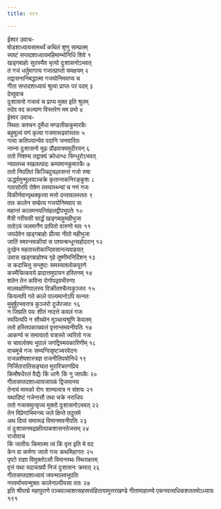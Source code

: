 ```yaml
---
title: १९१

---
```

ईश्वर उवाच-  
षोडशाध्यायसामर्थ्यं कथितं शृणु साम्प्रतम्  
स्पष्टं सप्तदशाध्यायमहिमाम्भोनिधिं शिवे १  
खड्गबाहोः सुतस्यैव भृत्यो दुःशासनोऽभवत्  
तं गजं धर्तुमागत्य गजात्प्राप्तो यमक्षयम् २  
तद्वासनानिबद्धात्मा गजयोनिमवाप्य च  
गीता सप्तदशाध्यायं श्रुत्वा प्राप्तः परं पदम् ३  
देव्युवाच  
दुःशासनो गजत्वं च प्राप्य मुक्त इति श्रुतम्  
तदेव वद कल्याण विस्तरेण मम प्रभो ४  
ईश्वर उवाच-  
स्थितः कश्चन दुर्मेधा मण्डलीककुमारकैः  
बहुमूल्यं पणं कृत्वा गजमारूढवांस्ततः ५  
गत्वा कतिपयान्येव पदानि जनवारितः  
नाम्ना दुःशासनो मूढः प्रौढवाक्यमुदीरयन् ६  
ततो निशम्य तद्वाक्यं क्रोधान्धः सिन्धुरोऽभवत्  
न्यपतच्च स्खलत्पादः कम्पमानकुमारकैः ७  
ततो निपतितं किञ्चिदुच्छ्वसन्तं गजो रुषा  
ऊर्द्ध्वमुन्मूलयाञ्चक्रे कृतान्तकनिरङ्कुशः ८  
गतासोरपि रोषेण तस्यास्थ्न्यां च गणं गजः  
विकीर्णवान्पृथक्कृत्वा मत्तो दन्तावलस्ततः ९  
ततः कालेन सम्प्रेत्य गजयोनिमवाप सः  
महान्तं कालमनयत्सिंहलद्वीपभूपतेः १०  
मैत्री गरीयसी सार्द्धं खड्गबाहुमहीभुजा  
ततोऽयं जलमार्गेण प्रापितो वारुणो मतः ११  
जयदेवेन खड्गबाहोः प्रीत्या नीतो महीभुजा  
जातिं स्मरन्स्वकीयां स पश्यन्बन्धून्सहोदरान् १२  
दुःखेन महतास्तोकान्दिवसानत्यवाहयत्  
उवास खड्गबाहोश्च गृहे तूष्णीमनिर्दिशन् १३  
स कदाचित्तु सन्तुष्टः समस्याश्लोकपूरणे  
कस्मैचित्कवये प्रादात्तमुपायन हस्तिनम् १४  
शतेन तेन कविना रोगोपद्रवभीरुणा  
मालवक्षोणिपालस्य विक्रीतश्चैत्यकुञ्जरः १५  
कियत्यपि गते काले पाल्यमानोऽपि यत्नतः  
मुमूर्षुरभवत्तत्र कुञ्जरो दुर्जरज्वरः १६  
न जिघ्रति पयः शीतं नादत्ते कवलं गजः  
स्वपित्यपि न सौख्येन मुञ्चत्यश्रूणि केवलम्  
ततो हस्तिपकाख्यातं वृत्तान्तमवनीपतिः १७  
आकर्ण्य स समायातो यत्रास्ते ज्वरितो गजः  
स चावलोक्य भूपालं जगद्विस्मयकारिणीम् १८  
वाचमूचे गजः सम्यग्विसृष्टज्वरवेदनः  
राजन्नशेषशास्त्रज्ञ राजनीतिपयोनिधे १९  
निर्जितारातिसङ्घात मुरारिचरणप्रिय  
किमौषधैरलं वैद्यैः किं धानैः किं नु जापकैः २०  
गीतासप्तदशाध्यायजापकं द्विजमानय  
तेनायं मामको रोगः शाम्यत्यत्र न संशयः २१  
यथादिष्टं गजेनासौ तथा चक्रे नराधिपः  
ततो गजत्वमुत्सृज्य मुक्तो दुःशासनोऽभवत् २२  
तेन विप्रेणाभिमन्त्र्य जले क्षिप्ते तदुत्तमे  
अथ दिव्यं समारूढं विमानमवनीपतिः २३  
तं दुःशासनमद्राक्षीत्पाकशासनतेजसम् २४  
राजोवाच  
किं जातीयः किमात्मा त्वं किं वृत्त इति मे वद  
केन वा कर्मणा जातो गजः कथमिहागतः २५  
पृष्टो राज्ञा विमुक्तोऽसौ विमानस्थः स्थिराक्षरम्  
वृत्तं यथा यदाचख्यौ निजं दुःशासनः क्रमात् २६  
गीतासप्तदशाध्यायं जपन्मालवभूपतिः  
नरवर्माभवन्मुक्तः कालेनाल्पीयसा ततः २७  
इति श्रीपाद्मे महापुराणे पञ्चपञ्चाशत्सहस्रसंहितायामुत्तरखण्डे गीतामाहात्म्ये एकनवत्यधिकशततमोऽध्यायः १९१